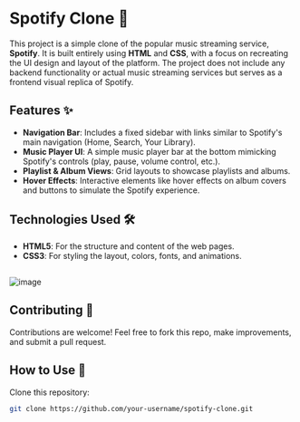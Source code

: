 # Spotify Clone 🎵

This project is a simple clone of the popular music streaming service, **Spotify**. It is built entirely using **HTML** and **CSS**, with a focus on recreating the UI design and layout of the platform. The project does not include any backend functionality or actual music streaming services but serves as a frontend visual replica of Spotify.

## Features ✨

- **Navigation Bar**: Includes a fixed sidebar with links similar to Spotify's main navigation (Home, Search, Your Library).
- **Music Player UI**: A simple music player bar at the bottom mimicking Spotify's controls (play, pause, volume control, etc.).
- **Playlist & Album Views**: Grid layouts to showcase playlists and albums.
- **Hover Effects**: Interactive elements like hover effects on album covers and buttons to simulate the Spotify experience.

## Technologies Used 🛠️

- **HTML5**: For the structure and content of the web pages.
- **CSS3**: For styling the layout, colors, fonts, and animations.

##

![image](https://github.com/user-attachments/assets/701efa74-6310-454e-8de6-e75678f16fda)

##

## Contributing 🤝

Contributions are welcome! Feel free to fork this repo, make improvements, and submit a pull request.



## How to Use 🚀

Clone this repository:
   ```bash
   git clone https://github.com/your-username/spotify-clone.git
